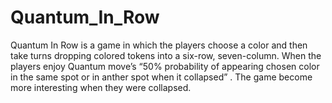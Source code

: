 # Quantum_In_Row
Quantum In Row is a game in which the players choose a color and then
take turns dropping colored tokens into a six-row, seven-column.
When the players enjoy Quantum move’s “50% probability of appearing
chosen color in the same spot or in anther spot when it collapsed”
.
The game become more interesting when they were collapsed.

